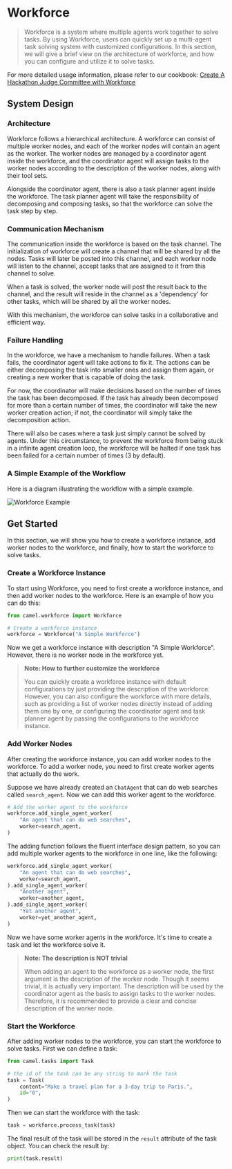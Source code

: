 # Workforce

> Workforce is a system where multiple agents work together to solve tasks.
> By using Workforce, users can quickly set up a multi-agent task solving
> system with customized configurations. In this section, we will give a
> brief view on the architecture of workforce, and how you can configure
> and utilize it to solve tasks.

For more detailed usage information, please refer to our cookbook: [Create A Hackathon Judge Committee with Workforce](../cookbooks/workforce_judge_committee.ipynb)

## System Design

### Architecture

Workforce follows a hierarchical architecture. A workforce can consist of
multiple worker nodes, and each of the worker nodes will contain an agent
as the worker. The worker nodes are managed by a coordinator agent inside the
workforce, and the coordinator agent will assign tasks to the worker nodes
according to the description of the worker nodes, along with their tool sets.

Alongside the coordinator agent, there is also a task planner agent inside the
workforce. The task planner agent will take the responsibility of decomposing
and composing tasks, so that the workforce can solve the task step by step.

### Communication Mechanism

The communication inside the workforce is based on the task channel. The
initialization of workforce will create a channel that will be shared by
all the nodes. Tasks will later be posted into this channel, and each
worker node will listen to the channel, accept tasks that are assigned
to it from this channel to solve.

When a task is solved, the worker node will post the result back to the
channel, and the result will reside in the channel as a 'dependency' for
other tasks, which will be shared by all the worker nodes.

With this mechanism, the workforce can solve tasks in a collaborative and
efficient way.

### Failure Handling

In the workforce, we have a mechanism to handle failures. When a task fails,
the coordinator agent will take actions to fix it. The actions can be either
decomposing the task into smaller ones and assign them again, or creating a
new worker that is capable of doing the task.

For now, the coordinator will make decisions based on the number of times the
task has been decomposed. If the task has already been decomposed for more
than a certain number of times, the coordinator will take the new worker
creation action; if not, the coordinator will simply take the decomposition
action.

There will also be cases where a task just simply cannot be solved by
agents. Under this circumstance, to prevent the workforce from being stuck
in a infinite agent creation loop, the workforce will be halted if one task
has been failed for a certain number of times (3 by default).

### A Simple Example of the Workflow

Here is a diagram illustrating the workflow with a simple example.

![Workforce Example](https://lh3.googleusercontent.com/pw/AP1GczMFbGi7pInBgiXoPbS8lOfIuGijWoo3EeRlz0OWPe7im1FWYXnD1xnbQpEbD_p4DVHtpWhQQHicGaEc1RaoyaEqg9396oGNPQYi4XQ8U3SBRxQV53KSrqzcE9RBMkGv7PgMMxXWVEiWA5rVe6oE9C8=w1315-h1324-s-no?authuser=0)

## Get Started

In this section, we will show you how to create a workforce instance, add
worker nodes to the workforce, and finally, how to start the workforce to
solve tasks.

### Create a Workforce Instance

To start using Workforce, you need to first create a workforce instance, and
then add worker nodes to the workforce. Here is an example of how you can do
this:

```python
from camel.workforce import Workforce

# Create a workforce instance
workforce = Workforce("A Simple Workforce")
```

Now we get a workforce instance with description "A Simple Workforce".
However, there is no worker node in the workforce yet.

> **Note: How to further customize the workforce**
>
> You can quickly create a workforce instance with default configurations
> by just providing the description of the workforce. However, you can also
> configure the workforce with more details, such as providing a list of
> worker nodes directly instead of adding them one by one, or configuring
> the coordinator agent and task planner agent by passing the configurations
> to the workforce instance.

### Add Worker Nodes

After creating the workforce instance, you can add worker nodes to the
workforce. To add a worker node, you need to first create worker agents
that actually do the work.

Suppose we have already created an `ChatAgent` that can do web searches 
called `search_agent`. Now we can add this worker agent to the workforce.

```python
# Add the worker agent to the workforce
workforce.add_single_agent_worker(
    "An agent that can do web searches",
    worker=search_agent,
)
```

The adding function follows the fluent interface design pattern, so you can
add multiple worker agents to the workforce in one line, like the following:

```python
workforce.add_single_agent_worker(
    "An agent that can do web searches",
    worker=search_agent,
).add_single_agent_worker(
    "Another agent",
    worker=another_agent,
).add_single_agent_worker(
    "Yet another agent",
    worker=yet_another_agent,
)
```

Now we have some worker agents in the workforce. It's time to create a task and
let the workforce solve it.

> **Note: The description is NOT trivial**
> 
> When adding an agent to the workforce as a worker node, the first argument
> is the description of the worker node. Though it seems trivial, it is 
> actually very important. The description will be used by the coordinator
> agent as the basis to assign tasks to the worker nodes. Therefore, it is
> recommended to provide a clear and concise description of the worker node.

### Start the Workforce

After adding worker nodes to the workforce, you can start the workforce to
solve tasks. First we can define a task:

```python
from camel.tasks import Task

# the id of the task can be any string to mark the task
task = Task(
    content="Make a travel plan for a 3-day trip to Paris.",
    id="0",
)
```

Then we can start the workforce with the task:

```python
task = workforce.process_task(task)
```

The final result of the task will be stored in the `result` attribute of the
task object. You can check the result by:

```python
print(task.result)
```
